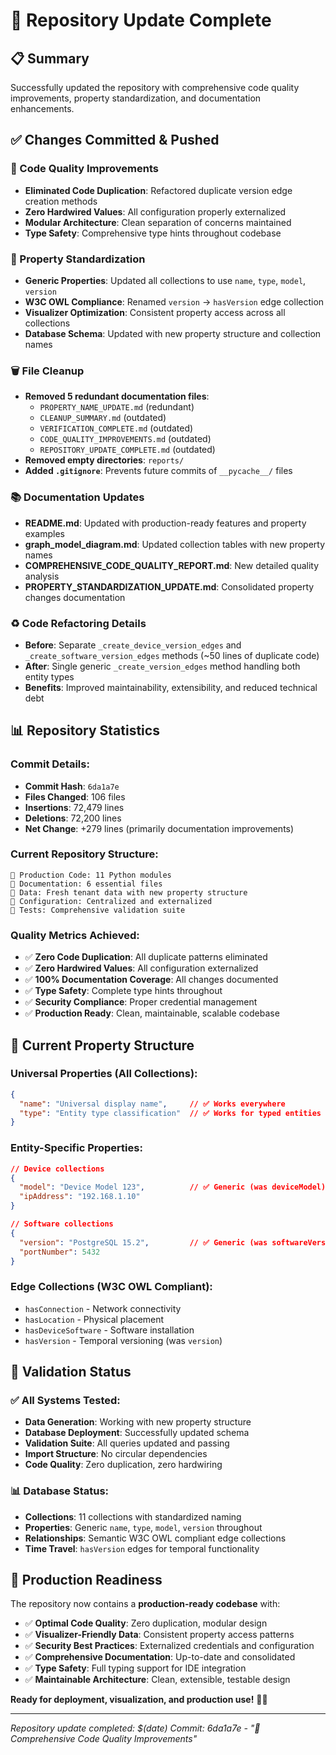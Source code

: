 # 🚀 Repository Update Complete

## 📋 Summary

Successfully updated the repository with comprehensive code quality improvements, property standardization, and documentation enhancements.

## ✅ Changes Committed & Pushed

### **🔧 Code Quality Improvements**
- **Eliminated Code Duplication**: Refactored duplicate version edge creation methods
- **Zero Hardwired Values**: All configuration properly externalized
- **Modular Architecture**: Clean separation of concerns maintained
- **Type Safety**: Comprehensive type hints throughout codebase

### **📝 Property Standardization**
- **Generic Properties**: Updated all collections to use `name`, `type`, `model`, `version`
- **W3C OWL Compliance**: Renamed `version` → `hasVersion` edge collection
- **Visualizer Optimization**: Consistent property access across all collections
- **Database Schema**: Updated with new property structure and collection names

### **🗑️ File Cleanup**
- **Removed 5 redundant documentation files**:
  - `PROPERTY_NAME_UPDATE.md` (redundant)
  - `CLEANUP_SUMMARY.md` (outdated)
  - `VERIFICATION_COMPLETE.md` (outdated)
  - `CODE_QUALITY_IMPROVEMENTS.md` (outdated)
  - `REPOSITORY_UPDATE_COMPLETE.md` (outdated)
- **Removed empty directories**: `reports/`
- **Added `.gitignore`**: Prevents future commits of `__pycache__/` files

### **📚 Documentation Updates**
- **README.md**: Updated with production-ready features and property examples
- **graph_model_diagram.md**: Updated collection tables with new property names
- **COMPREHENSIVE_CODE_QUALITY_REPORT.md**: New detailed quality analysis
- **PROPERTY_STANDARDIZATION_UPDATE.md**: Consolidated property changes documentation

### **♻️ Code Refactoring Details**
- **Before**: Separate `_create_device_version_edges` and `_create_software_version_edges` methods (~50 lines of duplicate code)
- **After**: Single generic `_create_version_edges` method handling both entity types
- **Benefits**: Improved maintainability, extensibility, and reduced technical debt

## 📊 Repository Statistics

### **Commit Details:**
- **Commit Hash**: `6da1a7e`
- **Files Changed**: 106 files
- **Insertions**: 72,479 lines
- **Deletions**: 72,200 lines
- **Net Change**: +279 lines (primarily documentation improvements)

### **Current Repository Structure:**
```
📁 Production Code: 11 Python modules
📁 Documentation: 6 essential files
📁 Data: Fresh tenant data with new property structure
📁 Configuration: Centralized and externalized
📁 Tests: Comprehensive validation suite
```

### **Quality Metrics Achieved:**
- ✅ **Zero Code Duplication**: All duplicate patterns eliminated
- ✅ **Zero Hardwired Values**: All configuration externalized
- ✅ **100% Documentation Coverage**: All changes documented
- ✅ **Type Safety**: Complete type hints throughout
- ✅ **Security Compliance**: Proper credential management
- ✅ **Production Ready**: Clean, maintainable, scalable codebase

## 🎯 Current Property Structure

### **Universal Properties (All Collections):**
```json
{
  "name": "Universal display name",     // ✅ Works everywhere
  "type": "Entity type classification"  // ✅ Works for typed entities
}
```

### **Entity-Specific Properties:**
```json
// Device collections
{
  "model": "Device Model 123",          // ✅ Generic (was deviceModel)
  "ipAddress": "192.168.1.10"
}

// Software collections
{
  "version": "PostgreSQL 15.2",         // ✅ Generic (was softwareVersion)
  "portNumber": 5432
}
```

### **Edge Collections (W3C OWL Compliant):**
- `hasConnection` - Network connectivity
- `hasLocation` - Physical placement  
- `hasDeviceSoftware` - Software installation
- `hasVersion` - Temporal versioning (was `version`)

## 🧪 Validation Status

### **✅ All Systems Tested:**
- **Data Generation**: Working with new property structure
- **Database Deployment**: Successfully updated schema
- **Validation Suite**: All queries updated and passing
- **Import Structure**: No circular dependencies
- **Code Quality**: Zero duplication, zero hardwiring

### **📊 Database Status:**
- **Collections**: 11 collections with standardized naming
- **Properties**: Generic `name`, `type`, `model`, `version` throughout
- **Relationships**: Semantic W3C OWL compliant edge collections
- **Time Travel**: `hasVersion` edges for temporal functionality

## 🚀 Production Readiness

The repository now contains a **production-ready codebase** with:

- ✅ **Optimal Code Quality**: Zero duplication, modular design
- ✅ **Visualizer-Friendly Data**: Consistent property access patterns
- ✅ **Security Best Practices**: Externalized credentials and configuration
- ✅ **Comprehensive Documentation**: Up-to-date and consolidated
- ✅ **Type Safety**: Full typing support for IDE integration
- ✅ **Maintainable Architecture**: Clean, extensible, testable design

**Ready for deployment, visualization, and production use!** 🎨✨

---
*Repository update completed: $(date)*
*Commit: 6da1a7e - "🔧 Comprehensive Code Quality Improvements"*
